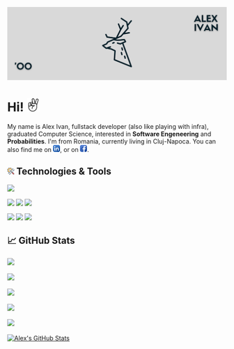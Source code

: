 [![Header](https://raw.githubusercontent.com/alexIvan20/alexIvan20/main/header.png "Header")](https://raw.githubusercontent.com/alexIvan20/alexIvan20/main/header.png)

# Hi! <img src="https://raw.githubusercontent.com/alexIvan20/alexIvan20/main/hand.png" width="30px">

My name is Alex Ivan, fullstack developer (also like playing with infra), graduated Computer Science, interested in **Software Engeneering** and **Probabilities**. I'm from Romania, currently living in Cluj-Napoca. You can also find me on [![LinkedIn][1.2]][1],  or on [![Facebook][1.1]][2].

## <img src="https://raw.githubusercontent.com/alexIvan20/alexIvan20/main/settings.png" width="16px"> Technologies & Tools
![](https://img.shields.io/badge/OS-Windows-informational?style=for-the-badge&logo=windows&logoColor=E18A07&color=2f4f4f) 

![](https://img.shields.io/badge/Editor-IntelliJ_IDEA-informational?style=for-the-badge&logo=intellij-idea&logoColor=E18A07&color=2f4f4f)
![](https://img.shields.io/badge/Code-Java-informational?style=for-the-badge&logo=java&logoColor=E18A07&color=2f4f4f)
![](https://img.shields.io/badge/Tool-Maven-informational?style=for-the-badge&logo=Apache-Maven&logoColor=E18A07&color=2f4f4f)

![](https://img.shields.io/badge/Editor-VS_Code-informational?style=for-the-badge&logo=visualstudiocode&logoColor=E18A07&color=2f4f4f)
![](https://img.shields.io/badge/Code-Flutter-informational?style=for-the-badge&logo=flutter&logoColor=E18A07&color=2f4f4f)
![](https://img.shields.io/badge/AVD_Manager-AndroidStudio-informational?style=for-the-badge&logo=androidstudio&logoColor=E18A07&color=2f4f4f)

## &#x1f4c8; GitHub Stats

<a href="https://github.com/alexIvan20/alexIvan20">
  <img align="center" src="https://github-readme-stats.vercel.app/api/top-langs/?username=alexIvan20&theme=vue-dark&langs_count=3" />
</a>
<br>
<br>

<a href="https://github.com/alexIvan20/Food-Delivery-Web-App">
  <img align="center" src="https://github-readme-stats.vercel.app/api/pin/?username=alexIvan20&repo=Food-Delivery-Web-App&theme=vue-dark" />
</a>
<br>
<br>

<a href="https://github.com/alexIvan20/Betting-Application">
  <img align="center" src="https://github-readme-stats.vercel.app/api/pin/?username=alexIvan20&repo=Betting-Application&theme=vue-dark" />
</a>
<br>
<br>

<a href="https://github.com/alexIvan20/WebSynu-App">
  <img align="center" src="https://github-readme-stats.vercel.app/api/pin/?username=alexIvan20&repo=WebSynu-App&theme=vue-dark" />
</a>

<br>
<br>

<a href="https://github.com/alexIvan20/Queue-Simulator">
  <img align="center" src="https://github-readme-stats.vercel.app/api/pin/?username=alexIvan20&repo=Queue-Simulator&theme=vue-dark" />
</a> 

<br>
<br>

<a href="https://github.com/alexIvan20">
  <img align="center" src="https://github-readme-stats.vercel.app/api?username=alexIvan20&show_icons=true&line_height=20&count_private=false&theme=vue-dark" alt="Alex's GitHub Stats" />
</a>

[1.1]: https://raw.githubusercontent.com/alexIvan20/alexIvan20/main/facebook.png
[1.2]: https://raw.githubusercontent.com/alexIvan20/alexIvan20/main/linkedin.png

[1]: https://www.linkedin.com/in/alexandru-ivan-250044171/
[2]: https://www.facebook.com/internetaccesser/

